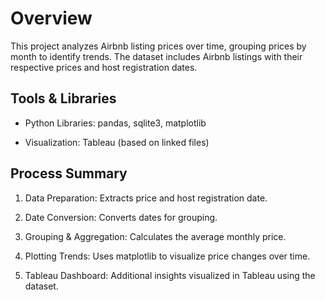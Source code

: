 # Overview

This project analyzes Airbnb listing prices over time, grouping prices by month to identify trends. The dataset includes Airbnb listings with their respective prices and host registration dates.

## Tools & Libraries

- Python Libraries: pandas, sqlite3, matplotlib

- Visualization: Tableau (based on linked files)

## Process Summary

1. Data Preparation: Extracts price and host registration date.

2. Date Conversion: Converts dates for grouping.

3. Grouping & Aggregation: Calculates the average monthly price.

4. Plotting Trends: Uses matplotlib to visualize price changes over time.

5. Tableau Dashboard: Additional insights visualized in Tableau using the dataset.
